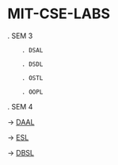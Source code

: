 # MIT-CSE-LABS

 . SEM 3 

        . DSAL
        
        . DSDL
        
        . OSTL
        
        . OOPL
        
        
 . SEM 4
 
   ->     [DAAL](https://github.com/the-darklord/MIT-CSE-LABS/tree/main/SEM%204/DAAL)
   
   ->     [ESL](https://github.com/the-darklord/MIT-CSE-LABS/tree/main/SEM%204/ESL)   
   
   ->     [DBSL](https://github.com/the-darklord/MIT-CSE-LABS/tree/main/SEM%204/DBSL)

